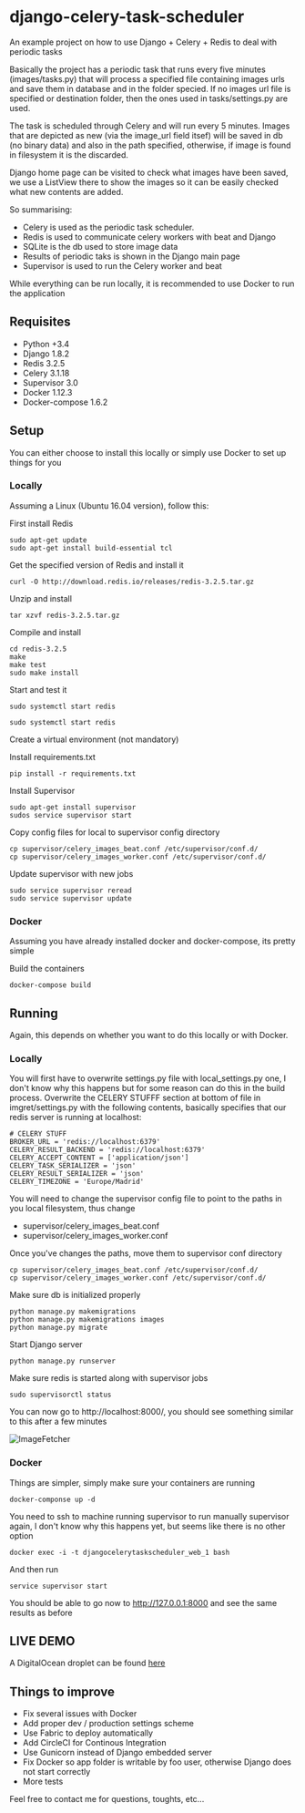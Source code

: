 # django-celery-task-scheduler
An example project on how to use Django + Celery + Redis to deal with periodic tasks

Basically the project has a periodic task that runs every five minutes (images/tasks.py) that will process 
a specified file containing images urls and save them in database and in the folder specied. If no images url
file is specified or destination folder, then the ones used in tasks/settings.py are used.

The task is scheduled through Celery and will run every 5 minutes. Images that are depicted as new (via the 
image_url field itsef) will be saved in db (no binary data) and also in the path specified, otherwise, if 
image is found in filesystem it is the discarded.

Django home page can be visited to check what images have been saved, we use a ListView there to show the 
images so it can be easily checked what new contents are added.

So summarising:

* Celery is used as the periodic task scheduler. 
* Redis is used to communicate celery workers with beat and Django
* SQLite is the db used to store image data
* Results of periodic taks is shown in the Django main page
* Supervisor is used to run the Celery worker and beat 

While everything can be run locally, it is recommended to use Docker to run the application

## Requisites

* Python +3.4
* Django 1.8.2
* Redis 3.2.5
* Celery 3.1.18
* Supervisor 3.0
* Docker 1.12.3
* Docker-compose 1.6.2

## Setup

You can either choose to install this locally or simply use Docker to set up things for you

### Locally

Assuming a Linux (Ubuntu 16.04 version), follow this:

First install Redis

```
sudo apt-get update
sudo apt-get install build-essential tcl
```

Get the specified version of Redis and install it

```
curl -O http://download.redis.io/releases/redis-3.2.5.tar.gz
```

Unzip and install

```
tar xzvf redis-3.2.5.tar.gz
```

Compile and install

```
cd redis-3.2.5
make
make test
sudo make install
```

Start and test it

```
sudo systemctl start redis
```

```
sudo systemctl start redis
```

Create a virtual environment (not mandatory)

Install requirements.txt

```
pip install -r requirements.txt
```

Install Supervisor

```
sudo apt-get install supervisor
sudos service supervisor start
```

Copy config files for local to supervisor config directory

```
cp supervisor/celery_images_beat.conf /etc/supervisor/conf.d/
cp supervisor/celery_images_worker.conf /etc/supervisor/conf.d/
```

Update supervisor with new jobs

```
sudo service supervisor reread
sudo service supervisor update
```

### Docker

Assuming you have already installed docker and docker-compose, its pretty simple

Build the containers

```
docker-compose build
```


## Running

Again, this depends on whether you want to do this locally or with Docker.

### Locally

You will first have to overwrite settings.py file with local_settings.py one, I don't know why this happens 
but for some reason can do this in the build process. Overwrite the CELERY STUFFF section at bottom of file 
in imgret/settings.py with the following contents, basically specifies that our redis server is running at 
localhost:

```
# CELERY STUFF
BROKER_URL = 'redis://localhost:6379'
CELERY_RESULT_BACKEND = 'redis://localhost:6379'
CELERY_ACCEPT_CONTENT = ['application/json']
CELERY_TASK_SERIALIZER = 'json'
CELERY_RESULT_SERIALIZER = 'json'
CELERY_TIMEZONE = 'Europe/Madrid'
```

You will need to change the supervisor config file to point to the paths in you local filesystem, thus change

* supervisor/celery_images_beat.conf
* supervisor/celery_images_worker.conf

Once you've changes the paths, move them to supervisor conf directory

```
cp supervisor/celery_images_beat.conf /etc/supervisor/conf.d/
cp supervisor/celery_images_worker.conf /etc/supervisor/conf.d/
```


Make sure db is initialized properly

```
python manage.py makemigrations
python manage.py makemigrations images
python manage.py migrate
```

Start Django server

```
python manage.py runserver
```

Make sure redis is started along with supervisor jobs

```
sudo supervisorctl status
```

You can now go to http://localhost:8000/, you should see something similar to this after a few minutes

![ImageFetcher](https://dl.dropboxusercontent.com/u/16504598/Selection_155.png)


### Docker

Things are simpler, simply make sure your containers are running

```
docker-componse up -d
```

You need to ssh to machine running supervisor to run manually supervisor again, I don't know why this happens 
yet, but seems like there is no other option

```
docker exec -i -t djangocelerytaskscheduler_web_1 bash
```

And then run 

```
service supervisor start
```

You should be able to go now to http://127.0.0.1:8000 and see the same results as before

## LIVE DEMO

A DigitalOcean droplet can be found [here](http://95.85.57.55:8000/)


## Things to improve

* Fix several issues with Docker
* Add proper dev / production settings scheme
* Use Fabric to deploy automatically
* Add CircleCI for Continous Integration
* Use Gunicorn instead of Django embedded server
* Fix Docker so app folder is writable by foo user, otherwise Django does not start correctly
* More tests

Feel free to contact me for questions, toughts, etc...
